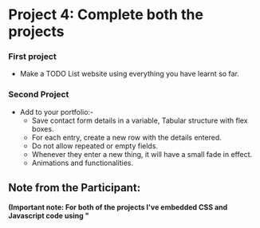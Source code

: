 # Project 4: Complete both the projects

### **First project**
- Make a TODO List website using everything you have learnt so far. 

### **Second Project**
- Add to your portfolio:-
  * Save contact form details in a variable, Tabular structure with flex boxes.
  * For each entry, create a new row with the details entered.
  * Do not allow repeated or empty fields.
  * Whenever they enter a new thing, it will have a small fade in effect.
  * Animations and functionalities.

## Note from the Participant:

**(Important note: For both of the projects I've embedded CSS and Javascript code using "<style>" tags and "<script>" tags into a single HTML page, I didn't keep seperate files for them)**

  ### First project :-
   
   - [x] Made a TODO List Website using HTML,CSS,Javascript and Bootstrap
   
        * Functionalities of the Website :-
          * Takes inputs from the users and displays those inputs as TODOs under it.
          * If the TODO text is clicked then it is marked as done by a stricking that line (line-through).
          * To undo the marking the text should be clicked twice.
          * Beside every TODO item theres a cross button provided by clicking it that TODO iteem can be removed.
          * There's also a "clearall" button given, by clicking it all the TODO items. 
     
  ### Second project :-
     
   - [x] Added Functionality of displaying details which are submitted through form inputs.
   - [x] The table with details will appear with a "Fade in" effect.
   - [x] Made sure that it doesn't allow the the duplicate or empty values.
   - [x] On reloading website the details will go away.
